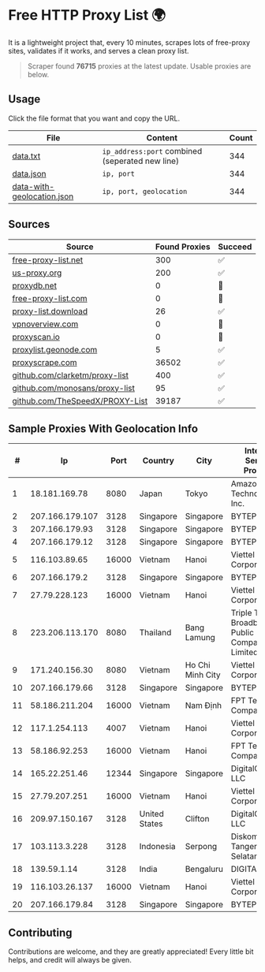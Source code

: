 
# Free HTTP Proxy List 🌍

It is a lightweight project that, every 10 minutes, scrapes lots of free-proxy sites, validates if it works, and serves a clean proxy list.


> Scraper found **76715** proxies at the latest update. Usable proxies are below.

## Usage

Click the file format that you want and copy the URL.


|File|Content|Count|
|----|-------|-----|
|[data.txt](https://raw.githubusercontent.com/themiralay/Proxy-List-World/master/data.txt)|`ip_address:port` combined (seperated new line)|344|
|[data.json](https://raw.githubusercontent.com/themiralay/Proxy-List-World/master/data.json)|`ip, port`|344|
|[data-with-geolocation.json](https://raw.githubusercontent.com/themiralay/Proxy-List-World/master/data-with-geolocation.json)|`ip, port, geolocation`|344|

## Sources

|Source|Found Proxies|Succeed|
|------|-------------|-------|
|[free-proxy-list.net](https://free-proxy-list.net)|300|✅|
|[us-proxy.org](https://www.us-proxy.org)|200|✅|
|[proxydb.net](http://proxydb.net)|0|🚫|
|[free-proxy-list.com](https://free-proxy-list.com/?page=&port=&type%5B%5D=http&type%5B%5D=https&up_time=0&search=Search)|0|🚫|
|[proxy-list.download](https://www.proxy-list.download/HTTP)|26|✅|
|[vpnoverview.com](https://vpnoverview.com/privacy/anonymous-browsing/free-proxy-servers)|0|🚫|
|[proxyscan.io](https://www.proxyscan.io)|0|🚫|
|[proxylist.geonode.com](https://proxylist.geonode.com/api/proxy-list?limit=300&page=1&sort_by=lastChecked&sort_type=desc&protocols=http,https)|5|✅|
|[proxyscrape.com](https://api.proxyscrape.com/v2/?request=displayproxies&protocol=http&timeout=10000&country=all&ssl=all&anonymity=all)|36502|✅|
|[github.com/clarketm/proxy-list](https://raw.githubusercontent.com/clarketm/proxy-list/master/proxy-list-raw.txt)|400|✅|
|[github.com/monosans/proxy-list](https://raw.githubusercontent.com/monosans/proxy-list/main/proxies/http.txt)|95|✅|
|[github.com/TheSpeedX/PROXY-List](https://raw.githubusercontent.com/TheSpeedX/PROXY-List/master/http.txt)|39187|✅|


## Sample Proxies With Geolocation Info

|#|Ip|Port|Country|City|Internet Service Provider|
|-|--|----|-------|----|-------------------------|
|1|18.181.169.78|8080|Japan|Tokyo|Amazon Technologies Inc.|
|2|207.166.179.107|3128|Singapore|Singapore|BYTEPLUS|
|3|207.166.179.93|3128|Singapore|Singapore|BYTEPLUS|
|4|207.166.179.12|3128|Singapore|Singapore|BYTEPLUS|
|5|116.103.89.65|16000|Vietnam|Hanoi|Viettel Corporation|
|6|207.166.179.2|3128|Singapore|Singapore|BYTEPLUS|
|7|27.79.228.123|16000|Vietnam|Hanoi|Viettel Corporation|
|8|223.206.113.170|8080|Thailand|Bang Lamung|Triple T Broadband Public Company Limited|
|9|171.240.156.30|8080|Vietnam|Ho Chi Minh City|Viettel Corporation|
|10|207.166.179.66|3128|Singapore|Singapore|BYTEPLUS|
|11|58.186.211.204|16000|Vietnam|Nam Định|FPT Telecom Company|
|12|117.1.254.113|4007|Vietnam|Hanoi|Viettel Corporation|
|13|58.186.92.253|16000|Vietnam|Hanoi|FPT Telecom Company|
|14|165.22.251.46|12344|Singapore|Singapore|DigitalOcean, LLC|
|15|27.79.207.251|16000|Vietnam|Hanoi|Viettel Corporation|
|16|209.97.150.167|3128|United States|Clifton|DigitalOcean, LLC|
|17|103.113.3.228|3128|Indonesia|Serpong|Diskominfo Tangerang Selatan|
|18|139.59.1.14|3128|India|Bengaluru|DIGITALOCEAN|
|19|116.103.26.137|16000|Vietnam|Hanoi|Viettel Corporation|
|20|207.166.179.84|3128|Singapore|Singapore|BYTEPLUS|



## Contributing

Contributions are welcome, and they are greatly appreciated! Every
little bit helps, and credit will always be given.

